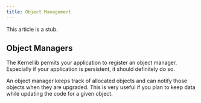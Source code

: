 ```yaml
---
title: Object Management
---
```


This article is a stub.

## Object Managers

The Kernellib permits your application to register an object manager. Especially if your application is persistent, it should definitely do so.

An object manager keeps track of allocated objects and can notify those objects when they are upgraded. This is very useful if you plan to keep data while updating the code for a given object.
